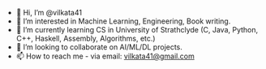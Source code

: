 - 👋 Hi, I’m @vilkata41
- 👀 I’m interested in Machine Learning, Engineering, Book writing.
- 🌱 I’m currently learning CS in University of Strathclyde (C, Java, Python, C++, Haskell, Assembly, Algorithms, etc.)
- 💞️ I’m looking to collaborate on AI/ML/DL projects.
- 📫 How to reach me - via email: vilkata41@gmail.com

<!---
vilkata41/vilkata41 is a ✨ special ✨ repository because its `README.md` (this file) appears on your GitHub profile.
You can click the Preview link to take a look at your changes.
--->
